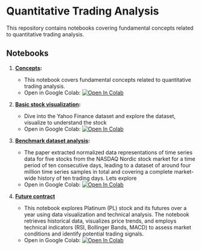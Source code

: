 # Quantitative Trading Analysis

This repository contains notebooks covering fundamental concepts related to quantitative trading analysis.

## Notebooks

1. **[Concepts](concepts.ipynb):**
   - This notebook covers fundamental concepts related to quantitative trading analysis.
   - Open in Google Colab: [![Open In Colab](https://colab.research.google.com/assets/colab-badge.svg)](https://colab.research.google.com/github/DneshP/quantitative-analysis/blob/master/concepts.ipynb)

2. **[Basic stock visualization](basicVisualization.ipynb):**
   - Dive into the Yahoo Finance dataset and explore the dataset, visualize to understand the stock
   - Open in Google Colab: [![Open In Colab](https://colab.research.google.com/assets/colab-badge.svg)](https://colab.research.google.com/github/DneshP/quantitative-analysis/blob/master/basicVisualization.ipynb)

3. **[Benchmark dataset analysis](limitOrderBookBenchmarkAnalysis.ipynb):**
   - The paper extracted normalized data representations of time series data for five stocks from the NASDAQ Nordic stock market for a time period of ten consecutive days, leading to a dataset of around four million time series samples in total and covering a complete market-wide history of ten trading days.
   Lets explore
   - Open in Google Colab: [![Open In Colab](https://colab.research.google.com/assets/colab-badge.svg)](https://colab.research.google.com/github/DneshP/quantitative-analysis/blob/master/limitOrderBookBenchmarkAnalysis.ipynb)

4. **[Future contract](FutureContract.ipynb)**
   - This notebook explores Platinum (PL) stock and its futures over a year using data visualization and technical analysis. The notebook retrieves historical data, visualizes price trends, and employs technical indicators (RSI, Bollinger Bands, MACD) to assess market conditions and identify potential trading signals.
   - Open in Google Colab: [![Open In Colab](https://colab.research.google.com/assets/colab-badge.svg)](https://colab.research.google.com/github/DneshP/quantitative-analysis/blob/master/FutureContract.ipynb)